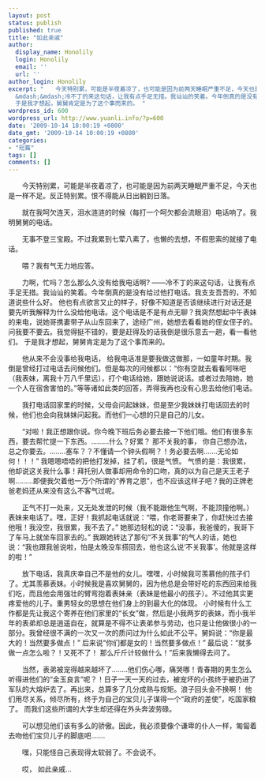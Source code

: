```yaml
---
layout: post
status: publish
published: true
title: "如此亲戚"
author:
  display_name: Honolily
  login: Honolily
  email: ''
  url: ''
author_login: Honolily
excerpt: "　　今天特别累，可能是半夜着凉了，也可能是因为前两天睡眠严重不足，今天也是一样不足。反正特别累。恨不得能从日出躺到日落。\n\n　　就在我呵欠连天，泪水涟涟的时候（每打一个呵欠都会流眼泪）电话响了。我明舅舅的电话。\n\n　　无事不登三宝殿。不过我累到七荤八素了，也懒的去想，不假思索的就接了电话。\n\n　　喂？我有气无力地应答。\n\n　　力啊，忙吗？怎么那么久没有给我电话啊?
  &mdash;&mdash;冷不丁的来这句话，让我有点手足无措。我讪讪的笑着。今年倒真的是没有给过他打电话。我支支吾吾的，不知道说些什么好。 他也有点欲言又止的样子，好像不知道是否该继续进行对话还是要先听我解释为什么没给他电话。这个电话是不是有点无聊？我突然想起中午表妹的来电，说她哥携妻带子从山东回来了，途经广州，她想去看看她的侄女侄子的。问我要不要去。我觉得挺不错的，要是赶得及的话我倒是很乐意去一趟，看一看他们。
  于是我才想起，舅舅肯定是为了这个事而来的。 "
wordpress_id: 600
wordpress_url: http://www.yuanli.info/?p=600
date: '2009-10-14 18:00:19 +0800'
date_gmt: '2009-10-14 10:00:19 +0800'
categories:
- "短篇"
tags: []
comments: []
---
```

<p>　　今天特别累，可能是半夜着凉了，也可能是因为前两天睡眠严重不足，今天也是一样不足。反正特别累。恨不得能从日出躺到日落。</p>
<p>　　就在我呵欠连天，泪水涟涟的时候（每打一个呵欠都会流眼泪）电话响了。我明舅舅的电话。</p>
<p>　　无事不登三宝殿。不过我累到七荤八素了，也懒的去想，不假思索的就接了电话。</p>
<p>　　喂？我有气无力地应答。</p>
<p>　　力啊，忙吗？怎么那么久没有给我电话啊? &mdash;&mdash;冷不丁的来这句话，让我有点手足无措。我讪讪的笑着。今年倒真的是没有给过他打电话。我支支吾吾的，不知道说些什么好。 他也有点欲言又止的样子，好像不知道是否该继续进行对话还是要先听我解释为什么没给他电话。这个电话是不是有点无聊？我突然想起中午表妹的来电，说她哥携妻带子从山东回来了，途经广州，她想去看看她的侄女侄子的。问我要不要去。我觉得挺不错的，要是赶得及的话我倒是很乐意去一趟，看一看他们。 于是我才想起，舅舅肯定是为了这个事而来的。 <a id="more"></a><a id="more-600"></a></p>
<p>　　他从来不会没事给我电话， 给我电话准是要我做这做那，一如童年时期。我倒是曾经打过电话去问候他们。但是每次的问候都以：&ldquo;你有空就去看看阿咪吧（我表妹，离我十万八千里远），打个电话给她，跟她说说话。或者过去陪她，她一个人在宿舍害怕的。&rdquo;等等诸如此类的回答，弄得我再也没有心思去给他们电话。</p>
<p>　　我打电话回家里的时候，父母会问起妹妹，但是至少我妹妹打电话回去的时候，他们也会向我妹妹问起我。而他们一心想的只是自己的儿女。</p>
<p>　　&ldquo;对啦！我正想跟你说。你今晚下班后务必要去接一下他们哦。他们有很多东西，要去帮忙提一下东西。.........什么？好累？ 那不关我的事， 你自己想办法，总之你要去。........塞车？？不懂请一个钟头假啊？！务必要去啊.......无论如何！！！&rdquo; 我嗯嗯唔唔的把他打发掉，挂了机，很是气愤。 气愤的是：我很累，他却说这关我什么事！拜托别人做事却用命令的口吻，真的以为自己是天王老子啊.........即便我欠着他一万个所谓的&ldquo;养育之恩&rdquo;，也不应该这样子吧？我的正牌老爸老妈还从来没有这么不客气过呢。</p>
<p>　　正气不打一处来，又无处发泄的时候（我不能跟他生气啊，不能顶撞他啊。）表妹来电话了。嘿，正好！我抓起电话就说：&ldquo;喂，你老哥要来了，你赶快过去接他哦！我没空，我很累，我不去了。&rdquo; 她那边轻松的说：&ldquo;没事，我爸傻的，我哥下了车马上就坐车回家去的。&rdquo; 我跟她转达了那句&ldquo;不关我事&rdquo;的气人的话，她也说：&ldquo;我也跟我爸说啦，怕是太晚没车搭回去，他也这么说&lsquo;不关我事&rsquo;。他就是这样的啦！&rdquo;</p>
<p>　　放下电话，我真庆幸自己不是他的女儿。嘿嘿，小时候我可羡慕他的孩子们了。尤其羡慕表妹。小时候我是喜欢舅舅的，因为他总是会带好吃的东西回来给我们吃，而且他会用强壮的臂弯抱着表妹亲（表妹是他最小的孩子）。不过他其实更疼爱他的儿子。重男轻女的思想在他们身上的到最大化的体现。 小时候有什么工作都是先让我这个寄养在他们家里的&ldquo;长女&rdquo;做，然后是小我两岁的表妹，而小我半年的表弟却总是逍遥自在，就算是不得不让表弟参与劳动，也只是让他做很小的一部分。我曾经很不满的一次又一次的质问过为什么如此不公平。舅妈说：&ldquo;你是最大的！当然要多做点！&rdquo; 后来说&ldquo;你们都是女的！当然要多做点！&rdquo; 最后说：&ldquo;就多做一点怎么啦？！又死不了！ 那么斤斤计较做什么！&rdquo;后来我懒得去问了。</p>
<p>　　当然，表弟被宠得越来越坏了........他们伤心哪，痛哭哪！青春期的男生怎么听得进他们的&ldquo;金玉良言&rdquo;呢？！日子一天一天的过去，被宠坏的小孩终于被扔进了军队的大熔炉去了。再出来，总算多了几分成熟与规矩。浪子回头金不换啊！ 他们用尽关系，倾尽所有，终于为自己的宝贝儿子谋得一个&ldquo;政府的差使&rdquo;，吃国家粮 了。 而我们这些所谓的大学生却还得在外头奔波劳碌。</p>
<p>　　可以想见他们该有多么的骄傲。因此，我必须要像个谦卑的仆人一样，匍匐着去吻他们宝贝儿子的脚底吧.......</p>
<p>　　嘿，只能怪自己表现得太软弱了。不会说不。</p>
<p>　　哎， 如此亲戚...</p>
